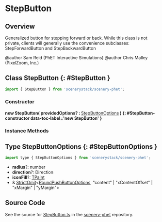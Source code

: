 # StepButton

## Overview

Generalized button for stepping forward or back.  While this class is not private, clients will generally use the
convenience subclasses: StepForwardButton and StepBackwardButton

@author Sam Reid (PhET Interactive Simulations)
@author Chris Malley (PixelZoom, Inc.)

## Class StepButton {: #StepButton }


```js
import { StepButton } from 'scenerystack/scenery-phet';
```
### Constructor

#### new StepButton( providedOptions? : <span style="font-weight: 400;">[StepButtonOptions](../scenery-phet/StepButton.md#StepButtonOptions)</span> ) {: #StepButton-constructor data-toc-label='new StepButton' }

### Instance Methods





## Type StepButtonOptions {: #StepButtonOptions }


```js
import type { StepButtonOptions } from 'scenerystack/scenery-phet';
```


- **radius**?: <span style="color: hsla(calc(var(--md-hue) + 180deg),80%,40%,1);">number</span>
- **direction**?: Direction
- **iconFill**?: [TPaint](../scenery/TPaint.md)
- &amp; [StrictOmit](../phet-core/StrictOmit.md)&lt;[RoundPushButtonOptions](../sun/RoundPushButton.md#RoundPushButtonOptions), "content" | "xContentOffset" | "xMargin" | "yMargin"&gt;




## Source Code

See the source for [StepButton.ts](https://github.com/phetsims/scenery-phet/blob/main/js/buttons/StepButton.ts) in the [scenery-phet](https://github.com/phetsims/scenery-phet) repository.
